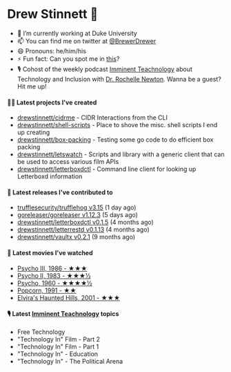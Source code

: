 
# Drew Stinnett 👋

- 🔭 I’m currently working at Duke University
- 📫 You can find me on twitter at [@BrewerDrewer](https://twitter.com/BrewerDrewer)
- 😄 Pronouns: he/him/his
- ⚡ Fun fact: Can you spot me in [this](https://www.youtube.com/watch?v=oL9WnB0qHBA)?
- 🎙 Cohost of the weekly podcast [Imminent Teachnology](https://podcast.imminentteachnology.com/) about Technology and Inclusion with [Dr. Rochelle Newton](https://www.linkedin.com/in/drrochellenewton/). Wanna be a guest? Hit me up!

#### 👨‍💻 Latest projects I've created
- [drewstinnett/cidrme](https://github.com/drewstinnett/cidrme) - CIDR Interactions from the CLI
- [drewstinnett/shell-scripts](https://github.com/drewstinnett/shell-scripts) - Place to shove the misc. shell scripts I end up creating
- [drewstinnett/box-packing](https://github.com/drewstinnett/box-packing) - Testing some go code to do efficient box packing
- [drewstinnett/letswatch](https://github.com/drewstinnett/letswatch) - Scripts and library with a generic client that can be used to access various film APIs
- [drewstinnett/letterboxdctl](https://github.com/drewstinnett/letterboxdctl) - Command line client for looking up Letterboxd information

#### 🚀 Latest releases I've contributed to
- [trufflesecurity/trufflehog v3.15](https://github.com/trufflesecurity/trufflehog/releases/tag/v3.15) (1 day ago)
- [goreleaser/goreleaser v1.12.3](https://github.com/goreleaser/goreleaser/releases/tag/v1.12.3) (5 days ago)
- [drewstinnett/letterboxdctl v0.1.5](https://github.com/drewstinnett/letterboxdctl/releases/tag/v0.1.5) (4 months ago)
- [drewstinnett/letterrestd v0.1.13](https://github.com/drewstinnett/letterrestd/releases/tag/v0.1.13) (4 months ago)
- [drewstinnett/vaultx v0.2.1](https://github.com/drewstinnett/vaultx/releases/tag/v0.2.1) (9 months ago)

#### 🍿 Latest movies I've watched
- [Psycho III, 1986 - ★★★](https://letterboxd.com/mondodrew/film/psycho-iii/)
- [Psycho II, 1983 - ★★★½](https://letterboxd.com/mondodrew/film/psycho-ii/)
- [Psycho, 1960 - ★★★★½](https://letterboxd.com/mondodrew/film/psycho/)
- [Popcorn, 1991 - ★★](https://letterboxd.com/mondodrew/film/popcorn/1/)
- [Elvira&#39;s Haunted Hills, 2001 - ★★★](https://letterboxd.com/mondodrew/film/elviras-haunted-hills/)

#### 🎙 Latest [Imminent Teachnology](https://podcast.imminentteachnology.com/) topics
- Free Technology
- &#34;Technology In&#34; Film - Part 2
- &#34;Technology In&#34; Film - Part 1
- &#34;Technology In&#34; - Education
- &#34;Technology In&#34; - The Political Arena
